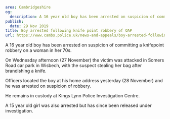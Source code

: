 ```yaml
area: Cambridgeshire
og:
  description: A 16 year old boy has been arrested on suspicion of committing a knifepoint robbery on a woman in her 70s.
publish:
  date: 29 Nov 2019
title: Boy arrested following knife point robbery of OAP
url: https://www.cambs.police.uk/news-and-appeals/boy-arrested-following-knife-point-robbery-of-oap
```

A 16 year old boy has been arrested on suspicion of committing a knifepoint robbery on a woman in her 70s.

On Wednesday afternoon (27 November) the victim was attacked in Somers Road car park in Wisbech, with the suspect stealing her bag after brandishing a knife.

Officers located the boy at his home address yesterday (28 November) and he was arrested on suspicion of robbery.

He remains in custody at Kings Lynn Police Investigation Centre.

A 15 year old girl was also arrested but has since been released under investigation.
